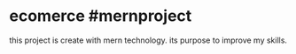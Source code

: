 ﻿# ecomerce #mernproject 
this project is create with mern technology. its purpose to improve my skills.
